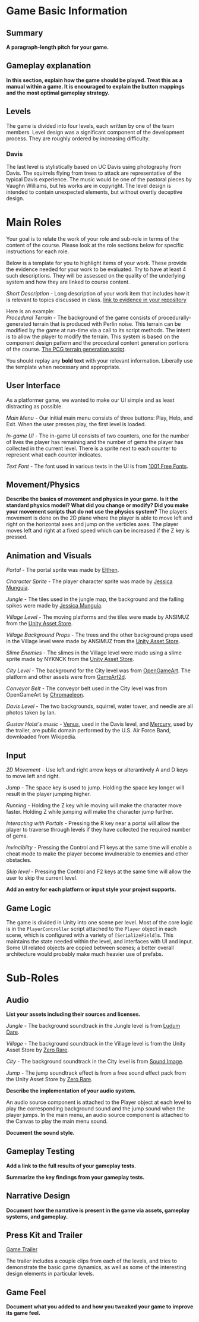 
# Game Basic Information #

## Summary ##

**A paragraph-length pitch for your game.**

## Gameplay explanation ##

**In this section, explain how the game should be played. Treat this as a manual within a game. It is encouraged to explain the button mappings and the most optimal gameplay strategy.**


## Levels

The game is divided into four levels, each written by one of the team members. Level design was a significant component of the development process. They are roughly ordered by increasing difficulty.

### Davis

The last level is stylistically based on UC Davis using photography from Davis. The squirrels flying from trees to attack are representative of the typical Davis experience. The music would be one of the pastoral pieces by Vaughn Williams, but his works are in copyright. The level design is intended to contain unexpected elements, but without overtly deceptive design.


# Main Roles #

Your goal is to relate the work of your role and sub-role in terms of the content of the course. Please look at the role sections below for specific instructions for each role.

Below is a template for you to highlight items of your work. These provide the evidence needed for your work to be evaluated. Try to have at least 4 such descriptions. They will be assessed on the quality of the underlying system and how they are linked to course content. 

*Short Description* - Long description of your work item that includes how it is relevant to topics discussed in class. [link to evidence in your repository](https://github.com/dr-jam/ECS189L/edit/project-description/ProjectDocumentTemplate.md)

Here is an example:  
*Procedural Terrain* - The background of the game consists of procedurally-generated terrain that is produced with Perlin noise. This terrain can be modified by the game at run-time via a call to its script methods. The intent is to allow the player to modify the terrain. This system is based on the component design pattern and the procedural content generation portions of the course. [The PCG terrain generation script](https://github.com/dr-jam/CameraControlExercise/blob/513b927e87fc686fe627bf7d4ff6ff841cf34e9f/Obscura/Assets/Scripts/TerrainGenerator.cs#L6).

You should replay any **bold text** with your relevant information. Liberally use the template when necessary and appropriate.

## User Interface

As a platformer game, we wanted to make our UI simple and as least distracting as possible. 

*Main Menu* - Our initial main menu consists of three buttons: Play, Help, and Exit. When the user presses play, the first level is loaded.

*In-game UI* - The in-game UI consists of two counters, one for the number of lives the player has remaining and the number of gems the player has collected in the current level. There is a sprite next to each counter to represent what each counter indicates. 

*Text Font* - The font used in various texts in the UI is from [1001 Free Fonts](https://www.1001freefonts.com/computer-fonts.php).

## Movement/Physics

**Describe the basics of movement and physics in your game. Is it the standard physics model? What did you change or modify? Did you make your movement scripts that do not use the physics system?**
The players movement is done on the 2D plane where the player is able to move left and right on the horizontal axes and jump on the verticles axes. The player moves left and right at a fixed speed which can be increased if the Z key is pressed.

## Animation and Visuals

*Portal* - The portal sprite was made by [Elthen](https://elthen.itch.io/2d-pixel-art-portal-sprites).

*Character Sprite* - The player character sprite was made by [Jessica Munguia](https://jesse-m.itch.io/jungle-pack).

*Jungle* - The tiles used in the jungle map, the background and the falling spikes were made by [Jessica Munguia](https://jesse-m.itch.io/jungle-pack).

*Village Level* - The moving platforms and the tiles were made by ANSIMUZ from the [Unity Asset Store](https://assetstore.unity.com/packages/2d/characters/sunny-land-103349).

*Village Background Props* - The trees and the other background props used in the Village level were made by ANSIMUZ from the [Unity Asset Store](https://assetstore.unity.com/packages/2d/characters/tiny-rpg-forest-114685).

*Slime Enemies* - The slimes in the Village level were made using a slime sprite made by NYKNCK from the [Unity Asset Store](https://assetstore.unity.com/packages/2d/characters/slime-character-157405).

*City Level* - The background for the City level was from [OpenGameArt](https://opengameart.org/content/backgrounds-for-2d-platformers). The platform and other assets were from [GameArt2d](https://www.gameart2d.com/free-sci-fi-platformer-tileset.html).

*Conveyor Belt* - The conveyor belt used in the City level was from OpenGameArt by [Chromaeleon](https://opengameart.org/content/conveyor-belts-spritesheet-anims).

*Davis Level* - The two backgrounds, squirrel, water tower, and needle are all photos taken by Ian.

*Gustav Holst's music* - [Venus](https://en.wikipedia.org/wiki/File:Holst-_venus.ogg), used in the Davis level, and [Mercury](https://en.wikipedia.org/wiki/File:Holst_The_Planets_Mercury.ogg), used by the trailer, are public domain performed by the U.S. Air Force Band, downloaded from Wikipedia.


## Input

*2D Movement* - Use left and right arrow keys or alterantively A and D keys to move left and right.

*Jump* - The space key is used to jump. Holding the space key longer will result in the player jumping higher.

*Running* - Holding the Z key while moving will make the character move faster. Holding Z while jumping will make the character jump further.

*Interacting with Portals* - Pressing the R key near a portal will allow the player to traverse through levels if they have collected the required number of gems.

*Invinciblity* - Pressing the Control and F1 keys at the same time will enable a cheat mode to make the player become invulnerable to enemies and other obstacles.

*Skip level* - Pressing the Control and F2 keys at the same time will allow the user to skip the current level.

**Add an entry for each platform or input style your project supports.**

## Game Logic

The game is divided in Unity into one scene per level. Most of the core logic is in the `PlayerController` script attached to the `Player` object in each scene, which is configured with a variety of `[SerializeField]`s. This maintains the state needed within the level, and interfaces with UI and input. Some UI related objects are copied between scenes; a better overall architecture would probably make much heavier use of prefabs.

# Sub-Roles

## Audio

**List your assets including their sources and licenses.**

*Jungle* - The background soundtrack in the Jungle level is from [Ludum Dare](http://ludumdare.com/compo/ludum-dare-32/).

*Village* - The background soundtrack in the Village level is from the Unity Asset Store by [Zero Rare](https://assetstore.unity.com/packages/audio/sound-fx/sound-fx-retro-pack-121743).

*City* - The background soundtrack in the City level is from [Sound Image](https://soundimage.org/city-urban/).

*Jump* - The jump soundtrack effect is from a free sound effect pack from the Unity Asset Store by [Zero Rare](https://assetstore.unity.com/packages/audio/sound-fx/sound-fx-retro-pack-121743).

**Describe the implementation of your audio system.**

An audio source component is attached to the Player object at each level to play the corresponding background sound and the jump sound when the player jumps. In the main menu, an audio source component is attached to the Canvas to play the main menu sound.

**Document the sound style.** 

## Gameplay Testing

**Add a link to the full results of your gameplay tests.**

**Summarize the key findings from your gameplay tests.**

## Narrative Design

**Document how the narrative is present in the game via assets, gameplay systems, and gameplay.** 

## Press Kit and Trailer

[Game Trailer](https://www.youtube.com/watch?v=f9yEC4gjdEY)

The trailer includes a couple clips from each of the levels, and tries to demonstrate the basic game dynamics, as well as some of the interesting design elements in particular levels.


## Game Feel

**Document what you added to and how you tweaked your game to improve its game feel.**
